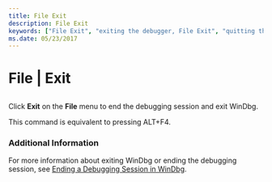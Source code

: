 ```yaml
---
title: File Exit
description: File Exit
keywords: ["File Exit", "exiting the debugger, File Exit", "quitting the debugger, File Exit", "ending the debugging session, File Exit"]
ms.date: 05/23/2017
---
```


# File | Exit


## <span id="ddk_file_exit_dbg"></span><span id="DDK_FILE_EXIT_DBG"></span>


Click **Exit** on the **File** menu to end the debugging session and exit WinDbg.

This command is equivalent to pressing ALT+F4.

### <span id="additional_information"></span><span id="ADDITIONAL_INFORMATION"></span>Additional Information

For more information about exiting WinDbg or ending the debugging session, see [Ending a Debugging Session in WinDbg](ending-a-debugging-session-in-windbg.md).

 

 





